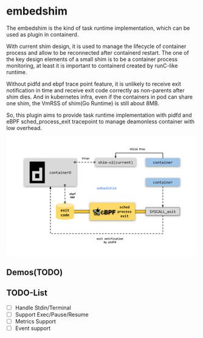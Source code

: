 # embedshim

The embedshim is the kind of task runtime implementation, which can be used as
plugin in containerd.

With current shim design, it is used to manage the lifecycle of container
process and allow to be reconnected after containerd restart. The one of the
key design elements of a small shim is to be a container process monitoring,
at least it is important to containerd created by runC-like runtime.

Without pidfd and ebpf trace point feature, it is unlikely to receive exit
notification in time and receive exit code correctly as non-parents after shim
dies. And in kubernetes infra, even if the containers in pod can share one
shim, the VmRSS of shim(Go Runtime) is still about 8MB.

So, this plugin aims to provide task runtime implementation with pidfd and
eBPF sched_process_exit tracepoint to manage deamonless container with
low overhead.

![embedshim-overview](docs/images/embedshim-overview.svg)

## Demos(TODO)

## TODO-List

* [ ] Handle Stdin/Terminal
* [ ] Support Exec/Pause/Resume
* [ ] Metrics Support
* [ ] Event support
